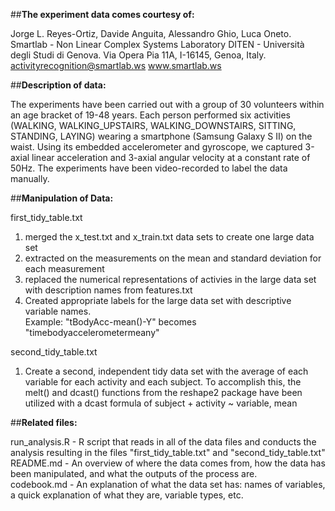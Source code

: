 ##**The experiment data comes courtesy of:**


Jorge L. Reyes-Ortiz, Davide Anguita, Alessandro Ghio, Luca Oneto.
Smartlab - Non Linear Complex Systems Laboratory
DITEN - Università degli Studi di Genova.
Via Opera Pia 11A, I-16145, Genoa, Italy.
activityrecognition@smartlab.ws
www.smartlab.ws


##**Description of data:**


The experiments have been carried out with a group of 30 volunteers within an age bracket of 19-48 years. Each person performed six activities (WALKING, WALKING_UPSTAIRS, WALKING_DOWNSTAIRS, SITTING, STANDING, LAYING) wearing a smartphone (Samsung Galaxy S II) on the waist. Using its embedded accelerometer and gyroscope, we captured 3-axial linear acceleration and 3-axial angular velocity at a constant rate of 50Hz. The experiments have been video-recorded to label the data manually. 


##**Manipulation of Data:**


first_tidy_table.txt

1. merged the x_test.txt and x_train.txt data sets to create one large data set  
2. extracted on the measurements on the mean and standard deviation for each measurement  
3. replaced the numerical representations of activies in the large data set with description names from features.txt  
4. Created appropriate labels for the large data set with descriptive variable names.  
    Example: "tBodyAcc-mean()-Y" becomes "timebodyaccelerometermeany"  

second_tidy_table.txt

1. Create a second, independent tidy data set with the average of each variable for each activity and each subject. To   accomplish this, the melt() and dcast() functions from the reshape2 package have been utilized with a dcast formula of   subject + activity ~ variable, mean



##**Related files:**


run_analysis.R - R script that reads in all of the data files and conducts the analysis resulting in the files                             "first_tidy_table.txt" and "second_tidy_table.txt"  
README.md      - An overview of where the data comes from, how the data has been manipulated, and what the outputs of the                  process are.  
codebook.md    - An explanation of what the data set has: names of variables, a quick explanation of what they are, variable         types, etc.  




